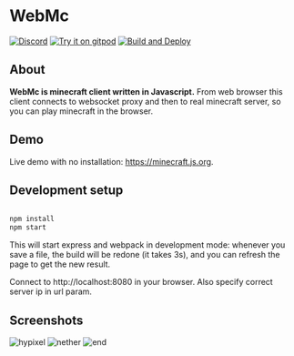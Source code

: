 # WebMc

[![Discord](https://img.shields.io/badge/chat-on%20discord-brightgreen.svg)](https://discord.gg/h6DQzDx2G7)
[![Try it on gitpod](https://img.shields.io/badge/try-on%20gitpod-brightgreen.svg)](https://gitpod.io/#https://github.com/michaljaz/web-minecraft)
[![Build and Deploy](https://github.com/michaljaz/web-minecraft/actions/workflows/github-pages.yaml/badge.svg)](https://github.com/michaljaz/web-minecraft/actions/workflows/github-pages.yaml)
## About

**WebMc is minecraft client written in Javascript.** From web browser this client connects to websocket proxy and then to real minecraft server, so you can play minecraft in the browser.

## Demo
Live demo with no installation: https://minecraft.js.org.

## Development setup

```bash

npm install
npm start
```
This will start express and webpack in development mode: whenever you save a file, the build will be redone (it takes 3s), and you can refresh the page to get the new result.

Connect to http://localhost:8080 in your browser. Also specify correct server ip in url param.


## Screenshots
![hypixel](https://i.ibb.co/bPh99MV/hypixel.png "hypixel")
![nether](https://i.ibb.co/jzZVrT2/Screenshot-from-2021-01-27-21-13-37.png "nether")
![end](https://i.ibb.co/tKmnJ8D/Screenshot-from-2021-01-27-21-16-12.png "end")
